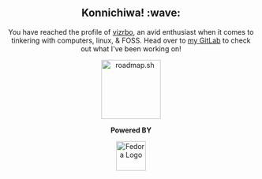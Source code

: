 <div align="center">
    <h2>Konnichiwa! :wave:</h2>
    <p>You have reached the profile of <a href="https://vizrbo.gitlab.io">vizrbo</a>, an avid enthusiast when it comes to tinkering with computers, linux, & FOSS. Head over to <a href="https://gitlab.com/users/vizrbo/activity">my GitLab</a> to check out what I've been working on!</p>
    <p><a href="https://roadmap.sh"><img height="120px" src="https://api.roadmap.sh/v1-badge/wide/64a4404aec22530247ecacad?variant=light" alt="roadmap.sh"></a></p>
    <figure>
        <figcaption><strong>Powered BY</strong></figcaption>
        <p><a href="https://fedoraproject.org/workstation/"><img height="60px" src="https://gitlab.com/vizrbo/vizrbo/-/raw/main/Fedora.png" alt="Fedora Logo"></a></p>
    </figure>
</div>
